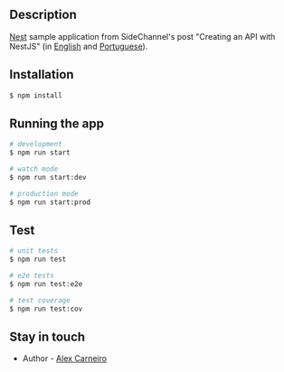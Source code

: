 ## Description

[Nest](https://github.com/nestjs/nest) sample application from SideChannel's post "Creating an API with NestJS" (in [English](https://www.sidechannel.blog/en/creating-an-api-with-nestjs) and [Portuguese](https://www.sidechannel.blog/criando-uma-api-com-nestjs)\).

## Installation

```bash
$ npm install
```

## Running the app

```bash
# development
$ npm run start

# watch mode
$ npm run start:dev

# production mode
$ npm run start:prod
```

## Test

```bash
# unit tests
$ npm run test

# e2e tests
$ npm run test:e2e

# test coverage
$ npm run test:cov
```

## Stay in touch

- Author - [Alex Carneiro](https://linkedin.com/in/jalexc)
